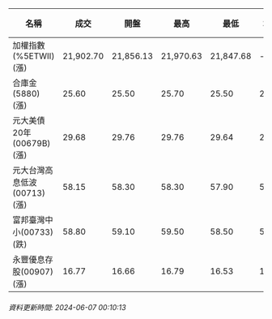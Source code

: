 | 名稱 | 成交 | 開盤 | 最高 | 最低 | 均價 | 成交金額(億) | 昨收 | 漲跌幅 | 漲跌 | 總量 | 昨量 | 振幅 |
| -------- | -------- | -------- | -------- |-------- | -------- | -------- |-------- |-------- |-------- | -------- | -------- |-------- |
|加權指數(%5ETWII) (漲)|21,902.70|21,856.13|21,970.63|21,847.68|-|4,769.73|21,484.88|1.94%|417.82|9,674,230|0|0.57%|
|合庫金(5880) (漲)|25.60|25.50|25.70|25.50|25.61|2.86|25.50|0.39%|0.10|11,163|15,161|0.78%|
|元大美債20年(00679B) (漲)|29.68|29.76|29.76|29.64|29.70|13.70|29.55|0.44%|0.13|46,120|68,499|0.41%|
|元大台灣高息低波(00713) (漲)|58.15|58.30|58.30|57.90|58.15|7.10|57.75|0.69%|0.40|12,207|9,690|0.69%|
|富邦臺灣中小(00733) (跌)|58.80|59.10|59.50|58.50|58.90|1.26|58.85|0.08%|0.05|2,142|1,693|1.70%|
|永豐優息存股(00907) (漲)|16.77|16.66|16.79|16.53|16.69|0.589|16.47|1.82%|0.30|3,531|5,323|1.58%|
###### 資料更新時間: 2024-06-07 00:10:13